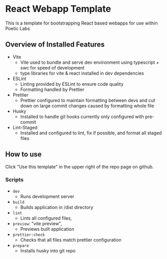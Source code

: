 # React Webapp Template

This is a template for bootstrapping React based webapps for use within Poetic Labs

## Overview of Installed Features

- Vite
  - Vite used to bundle and serve dev environment using typescript + swc for speed of development
  - type libraries for vite & react installed in dev dependencies
- ESLint
  - Linting provided by ESLint to ensure code quality
  - Formatting handled by Prettier
- Prettier
  - Prettier configured to maintain formatting between devs and cut down on large commit changes caused by formatting whole file
- Husky
  - Installed to handle git hooks currently only configured with pre-commit
- Lint-Staged
  - Installed and configured to lint, fix if possible, and format all staged files

## How to use

Click "Use this template" in the upper right of the repo page on github.

### Scripts

- `dev`
  - Runs development server
- `build`
  - Builds application in /dist directory
- `lint`
  - Lints all configured files,
- `preview`: "vite preview",
  - Previews built application
- `prettier:check`
  - Checks that all files match prettier configuration
- `prepare`
  - Installs husky into git repo
